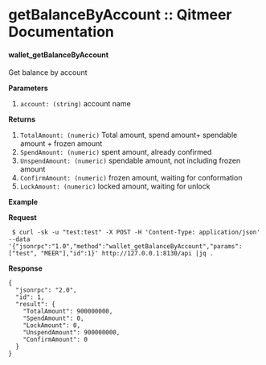 # getBalanceByAccount :: Qitmeer Documentation

#### wallet\_getBalanceByAccount <a href="#wallet_getbalancebyaccount" id="wallet_getbalancebyaccount"></a>

Get balance by account

**Parameters**

1. `account: (string)` account name

**Returns**

1. `TotalAmount: (numeric)` Total amount, spend amount+ spendable amount + frozen amount
2. `SpendAmount: (numeric)` spent amount, already confirmed
3. `UnspendAmount: (numeric)` spendable amount, not including frozen amount
4. `ConfirmAmount: (numeric)` frozen amount, waiting for conformation
5. `LockAmount: (numeric)` locked amount, waiting for unlock

**Example**

**Request**

```
 $ curl -sk -u "test:test" -X POST -H 'Content-Type: application/json' --data '{"jsonrpc":"1.0","method":"wallet_getBalanceByAccount","params":["test", "MEER"],"id":1}' http://127.0.0.1:8130/api |jq .
```

**Response**

```
{
  "jsonrpc": "2.0",
  "id": 1,
  "result": {
    "TotalAmount": 900000000,
    "SpendAmount": 0,
    "LockAmount": 0,
    "UnspendAmount": 900000000,
    "ConfirmAmount": 0
  }
}

```
